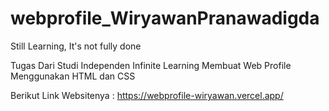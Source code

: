 # webprofile_WiryawanPranawadigda
Still Learning, It's not fully done

Tugas Dari Studi Independen Infinite Learning Membuat Web Profile Menggunakan HTML dan CSS

Berikut Link Websitenya : https://webprofile-wiryawan.vercel.app/
